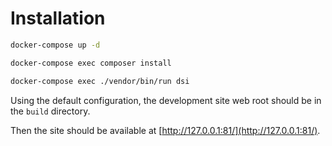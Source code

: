 # Installation

```bash
docker-compose up -d
```

```bash
docker-compose exec composer install
```

```bash
docker-compose exec ./vendor/bin/run dsi
```

Using the default configuration, the development site web root should be in the `build` directory.

Then the site should be available at [http://127.0.0.1:81/](http://127.0.0.1:81/).

